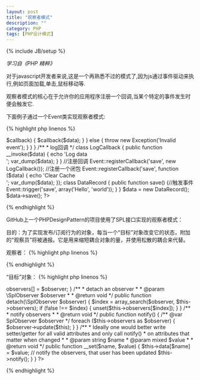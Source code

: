 ```yaml
---
layout: post
title: "观察者模式"
description: ""
category: PHP
tags: [PHP设计模式]
---
```

{% include JB/setup %}

*学习自《PHP 精粹》*

对于javascript开发者来说,这是一个再熟悉不过的模式了,因为js通过事件驱动来执行,例如页面加载,单击,鼠标移动等.

观察者模式的核心在于允许你的应用程序注册一个回调,当某个特定的事件发生时便会触发它.

下面例子通过一个Event类实现观察者模式:

{% highlight php linenos %}
<?php
/**
 * Event 类
 * 
 * 使用Event类,你可以为某个事件注册回调函数
 */
class Event {

    /**
     * @static
     * @var array 键值对数组,键作为事件,值是存储事件的回调数组
     */
    static protected $callbacks = array();

    /**
     * 注册一个回调
     * 
     * @param string $eventName 事件的名字
     * @param mixed $callback 回调
     * @return NULL
     * @throws  Exception
     */
    static public function registerCallback($eventName, $callback) {
        if (!is_callable($callback)) {
            throw new Exception('Invalid callback');
        }
        $eventName = strtolower($eventName);
        self::$callbacks[$eventName][] = $callback;
    }

    /**
     * 触发一个事件
     * 
     * @param string $eventName 事件名称
     * @param mixed $data 传递给回调函数的数据
     * @return NULL
     * @throws  Exception
     */
    static public function trigger($eventName, $data) {
        $eventName = strtolower($eventName);
        if (isset(self::$callbacks[$eventName])) {
            foreach (self::$callbacks[$eventName] as $key => $callback) {
                $callback($data);
            }
        } else {
            throw new Exception('Invalid event');
        }
    }
}

/**
 * log回调
 */
class LogCallback {
    public function __invoke($data) {
        echo 'Log data<br />';
        var_dump($data);
    }
}

//注册回调
Event::registerCallback('save', new LogCallback());
//注册一个闭包
Event::registerCallback('save', function ($data) {
                                    echo 'Clear Cache<br />';
                                    var_dump($data);
                                });
class DataRecord {
    public function save() {//触发事件
        Event::trigger('save', array('Hello', 'world'));
    }
}

$data = new DataRecord();
$data->save();
?>
{% endhighlight %}

GitHub上一个PHPDesignPattern的项目使用了SPL接口实现的观察者模式：

目的：为了实现发布/订阅行为的对象，每当一个“目标”对象改变它的状态，附加的“观察员”将被通报。它是用来缩短耦合对象的量，并使用松散的耦合来代替。

观察者：
{% highlight php linenos %}
<?php

namespace DesignPatterns\Observer;

/**
 * class UserObserver
 */
class UserObserver implements \SplObserver
{
    /**
     * This is the only method to implement as an observer.
     * It is called by the Subject (usually by SplSubject::notify() )
     * 
     * @param \SplSubject $subject
     */
    public function update(\SplSubject $subject)
    {
        echo get_class($subject) . ' has been updated';
    }
}
?>
{% endhighlight %}

“目标”对象：
{% highlight php linenos %}
<?php

namespace DesignPatterns\Observer;

/**
 * Observer pattern : The observed object (the subject)
 * 
 * The subject maintains a list of Observers and sends notifications.
 *
 */
class User implements \SplSubject
{
    /**
     * user data
     *
     * @var array
     */
    protected $data = array();

    /**
     * observers
     *
     * @var array
     */
    protected $observers = array();

    /**
     * attach a new observer
     *
     * @param \SplObserver $observer
     *
     * @return void
     */
    public function attach(\SplObserver $observer)
    {
        $this->observers[] = $observer;
    }

    /**
     * detach an observer
     *
     * @param \SplObserver $observer
     *
     * @return void
     */
    public function detach(\SplObserver $observer)
    {
        $index = array_search($observer, $this->observers);

        if (false !== $index) {
            unset($this->observers[$index]);
        }
    }

    /**
     * notify observers
     *
     * @return void
     */
    public function notify()
    {
        /** @var SplObserver $observer */
        foreach ($this->observers as $observer) {
            $observer->update($this);
        }
    }

    /**
     * Ideally one would better write setter/getter for all valid attributes and only call notify()
     * on attributes that matter when changed
     *
     * @param string $name
     * @param mixed  $value
     *
     * @return void
     */
    public function __set($name, $value)
    {
        $this->data[$name] = $value;

        // notify the observers, that user has been updated
        $this->notify();
    }
}
?>
{% endhighlight %}